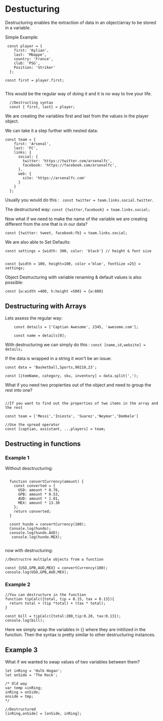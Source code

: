 # Destucturing

Destructuring enables the extraction of data in an object/array to be stored in a variable.

Simple Example:

```
 const player = {
    first: 'Kylian',
    last: 'Mbappe',
    country: 'France',
    club: 'PSG',
    Position: 'Striker'
  };

const first = player.first;


```

This would be the regular way of doing it and it is no way to live your life.

```
  //Destructing syntax
  const { first, last} = player; 

```

We are creating the variables first and last from the values in the player object. 

We can take it a step further with nested data:

```
const team = {
    first: 'Arsenal',
    last: 'FC',
    links: {
      social: {
        twitter: 'https://twitter.com/arsenalfc',
        facebook: 'https://facebook.com/arsenalfc',
      },
      web: {
        site: 'https://arsenalfc.com'
      }
    }
  };

```

Usually you would do this : ``` const twitter = team.links.social.twitter```. 

The destructured way: ```const {twitter,facebook} = team.links.social; ```


Now what if we need to make the name of the variable we are creating different from the one that is in our data?

```
const {twitter: tweet, facebook:fb} = team.links.social;
```

  We are also able to Set Defaults: 
  ```
  const settings = {width: 300, color: 'black'} // height & font size


  const {width = 100, height=100, color ='blue', fontSize =25} = settings; 

  ```
  Object Destructuring with variable renaming & default values is also possible:

  ```
  const {w:width =400, h:height =500} = {w:800}
  ```

  ## Destructuring with Arrays

Lets assess the regular way:

```
    const details = ['Captian Awesome', 2345, 'awesome.com'];

    const name = details[0];
```

With destructuring we can simply do this :
```const [name,id,website] = details;```

If the data is wrapped in a string it won't be an issue:

```
const data = 'Basketball,Sports,90210,23';

const [itemName, category, sku, inventory] = data.split(',');
```

What if you need two propierties out of the object and need to group the rest into one?

```

//If you want to find out the properties of two items in the array and the rest

const team = ['Messi','Iniesta', 'Suarez','Neymar','Dembele']

//Use the spread operator
const [captian, assistant, ...players] = team;
```

## Destructing in functions

### Example 1

Without desctructuring:

```

  function convertCurrency(amount) {
    const converted = {
      USD: amount * 0.76,
      GPB: amount * 0.53,
      AUD: amount * 1.01,
      MEX: amount * 13.30
    };
    return converted;
  }

  cosnt hundo = convertCurrency(100);
  Console.log(hundo);
  console.log(hundo.AUD);
   console.log(hundo.MEX);


```
now with destructuring:

```
//Destructre multiple objects from a function

const {USD,GPB,AUD,MEX} = convertCurrency(100);
console.log(USD,GPB,AUD,MEX);
```

### Example 2

```
//You can destructure in the function
function tipCalc({total, tip = 0.15, tax = 0.13}){
  return total + (tip *total) + (tax * total);
}

const bill = tipCalc({total:200,tip:0.20, tax:0.13});
console.log(bill);

```

Here we simply wrap the variables in {} where they are initilized in the function. Then the syntax is pretty similar to other destructuring instances. 

## Example 3

What if we wanted to swap values of two variables between them?

```
let inRing = 'Hulk Hogan';
let onSide = 'The Rock';

/* Old way
var temp =inRing;
inRing = onSide;
onside = tmp;
*/

//Destructured
[inRing,onSide] = [onSide, inRing];

```

